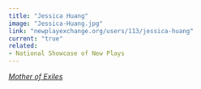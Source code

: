 ```yaml
---
title: "Jessica Huang"
image: "Jessica-Huang.jpg"
link: "newplayexchange.org/users/113/jessica-huang"
current: "true"
related:
- National Showcase of New Plays
---
```


<a href="https://newplayexchange.org/plays/447280/mother-exiles" target="_blank" rel="nofollow">*Mother of Exiles*</a>
